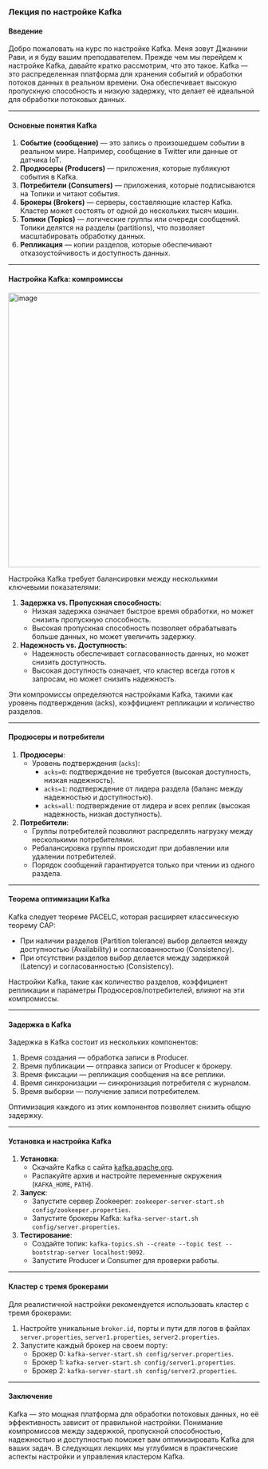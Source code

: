 ### Лекция по настройке Kafka

#### Введение
Добро пожаловать на курс по настройке Kafka. Меня зовут Джанини Рави, и я буду вашим преподавателем. Прежде чем мы перейдем к настройке Kafka, давайте кратко рассмотрим, что это такое. Kafka — это распределенная платформа для хранения событий и обработки потоков данных в реальном времени. Она обеспечивает высокую пропускную способность и низкую задержку, что делает её идеальной для обработки потоковых данных.

---

#### Основные понятия Kafka
1. **Событие (сообщение)** — это запись о произошедшем событии в реальном мире. Например, сообщение в Twitter или данные от датчика IoT.
2. **Продюсеры (Producers)** — приложения, которые публикуют события в Kafka.
3. **Потребители (Consumers)** — приложения, которые подписываются на Топики и читают события.
4. **Брокеры (Brokers)** — серверы, составляющие кластер Kafka. Кластер может состоять от одной до нескольких тысяч машин.
5. **Топики (Topics)** — логические группы или очереди сообщений. Топики делятся на разделы (partitions), что позволяет масштабировать обработку данных.
6. **Репликация** — копии разделов, которые обеспечивают отказоустойчивость и доступность данных.

---

#### Настройка Kafka: компромиссы

<img width="600" height="551" alt="image" src="https://github.com/user-attachments/assets/22c2c55e-08de-4e4d-ba42-bb582e8ed300" />

Настройка Kafka требует балансировки между несколькими ключевыми показателями:
1. **Задержка vs. Пропускная способность**:
   - Низкая задержка означает быстрое время обработки, но может снизить пропускную способность.
   - Высокая пропускная способность позволяет обрабатывать больше данных, но может увеличить задержку.
2. **Надежность vs. Доступность**:
   - Надежность обеспечивает согласованность данных, но может снизить доступность.
   - Высокая доступность означает, что кластер всегда готов к запросам, но может снизить надежность.

Эти компромиссы определяются настройками Kafka, такими как уровень подтверждения (acks), коэффициент репликации и количество разделов.

---

#### Продюсеры и потребители
1. **Продюсеры**:
   - Уровень подтверждения (`acks`):
     - `acks=0`: подтверждение не требуется (высокая доступность, низкая надежность).
     - `acks=1`: подтверждение от лидера раздела (баланс между надежностью и доступностью).
     - `acks=all`: подтверждение от лидера и всех реплик (высокая надежность, низкая доступность).
2. **Потребители**:
   - Группы потребителей позволяют распределять нагрузку между несколькими потребителями.
   - Ребалансировка группы происходит при добавлении или удалении потребителей.
   - Порядок сообщений гарантируется только при чтении из одного раздела.

---

#### Теорема оптимизации Kafka
Kafka следует теореме PACELC, которая расширяет классическую теорему CAP:
- При наличии разделов (Partition tolerance) выбор делается между доступностью (Availability) и согласованностью (Consistency).
- При отсутствии разделов выбор делается между задержкой (Latency) и согласованностью (Consistency).

Настройки Kafka, такие как количество разделов, коэффициент репликации и параметры Продюсеров/потребителей, влияют на эти компромиссы.

---

#### Задержка в Kafka
Задержка в Kafka состоит из нескольких компонентов:
1. Время создания — обработка записи в Producer.
2. Время публикации — отправка записи от Producer к брокеру.
3. Время фиксации — репликация сообщения на все реплики.
4. Время синхронизации — синхронизация потребителя с журналом.
5. Время выборки — получение записи потребителем.

Оптимизация каждого из этих компонентов позволяет снизить общую задержку.

---

#### Установка и настройка Kafka
1. **Установка**:
   - Скачайте Kafka с сайта [kafka.apache.org](https://kafka.apache.org/downloads).
   - Распакуйте архив и настройте переменные окружения (`KAFKA_HOME`, `PATH`).
2. **Запуск**:
   - Запустите сервер Zookeeper: `zookeeper-server-start.sh config/zookeeper.properties`.
   - Запустите брокеры Kafka: `kafka-server-start.sh config/server.properties`.
3. **Тестирование**:
   - Создайте топик: `kafka-topics.sh --create --topic test --bootstrap-server localhost:9092`.
   - Запустите Producer и Consumer для проверки работы.

---

#### Кластер с тремя брокерами
Для реалистичной настройки рекомендуется использовать кластер с тремя брокерами:
1. Настройте уникальные `broker.id`, порты и пути для логов в файлах `server.properties`, `server1.properties`, `server2.properties`.
2. Запустите каждый брокер на своем порту:
   - Брокер 0: `kafka-server-start.sh config/server.properties`.
   - Брокер 1: `kafka-server-start.sh config/server1.properties`.
   - Брокер 2: `kafka-server-start.sh config/server2.properties`.

---

#### Заключение
Kafka — это мощная платформа для обработки потоковых данных, но её эффективность зависит от правильной настройки. Понимание компромиссов между задержкой, пропускной способностью, надежностью и доступностью поможет вам оптимизировать Kafka для ваших задач. В следующих лекциях мы углубимся в практические аспекты настройки и управления кластером Kafka.
